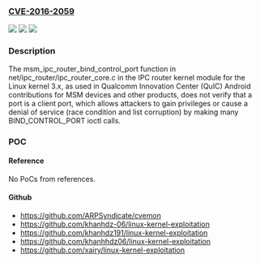 ### [CVE-2016-2059](https://cve.mitre.org/cgi-bin/cvename.cgi?name=CVE-2016-2059)
![](https://img.shields.io/static/v1?label=Product&message=n%2Fa&color=blue)
![](https://img.shields.io/static/v1?label=Version&message=n%2Fa&color=blue)
![](https://img.shields.io/static/v1?label=Vulnerability&message=n%2Fa&color=brighgreen)

### Description

The msm_ipc_router_bind_control_port function in net/ipc_router/ipc_router_core.c in the IPC router kernel module for the Linux kernel 3.x, as used in Qualcomm Innovation Center (QuIC) Android contributions for MSM devices and other products, does not verify that a port is a client port, which allows attackers to gain privileges or cause a denial of service (race condition and list corruption) by making many BIND_CONTROL_PORT ioctl calls.

### POC

#### Reference
No PoCs from references.

#### Github
- https://github.com/ARPSyndicate/cvemon
- https://github.com/khanhdz-06/linux-kernel-exploitation
- https://github.com/khanhdz191/linux-kernel-exploitation
- https://github.com/khanhhdz06/linux-kernel-exploitation
- https://github.com/xairy/linux-kernel-exploitation

